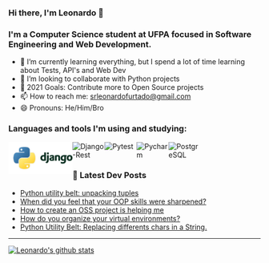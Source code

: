 ### Hi there, I'm Leonardo 👋

### I'm a Computer Science student at UFPA focused in Software Engineering and Web Development.

- 🌱 I’m currently learning everything, but I spend a lot of time learning about Tests, API's and Web Dev
- 👯 I’m looking to collaborate with Python projects
- 🥅 2021 Goals: Contribute more to Open Source projects
- 📫 How to reach me: srleonardofurtado@gmail.com
- 😄 Pronouns: He/Him/Bro

### Languages and tools I'm using and studying:

  <img align="left" alt="Python" width="64px" src="https://raw.githubusercontent.com/github/explore/80688e429a7d4ef2fca1e82350fe8e3517d3494d/topics/python/python.png"/>
  <img align="left" alt="Django" width="64px" src="https://raw.githubusercontent.com/github/explore/80688e429a7d4ef2fca1e82350fe8e3517d3494d/topics/django/django.png"/>
  <img align="left" alt="Django-Rest" width="64px" src="https://miro.medium.com/max/600/1*N5Iep1wJY1iXgMzpHxzE8w.png"/>
  <img align="left" alt="Pytest" width="64px" src="https://content.nexza.com/stack-items/pytest.c0a818de.png"/>
  <img align="left" alt="Pycharm" width="64px" src="https://upload.wikimedia.org/wikipedia/commons/thumb/a/a1/PyCharm_Logo.svg/1024px-PyCharm_Logo.svg.png"/>
  <img align="left" alt="PostgreSQL" width="64px" src="https://upload.wikimedia.org/wikipedia/commons/2/29/Postgresql_elephant.svg"/>

<br/>
<br/>

### 📕 Latest Dev Posts

<!-- BLOG-POST-LIST:START -->
- [Python utility belt: unpacking tuples](https://dev.to/furtleo/python-utility-belt-unpacking-tuples-fal)
- [When did you feel that your OOP skills were sharpened?](https://dev.to/furtleo/when-did-you-feel-that-your-opp-skills-were-shapened-255h)
- [How to create an OSS project is helping me ](https://dev.to/furtleo/how-to-create-an-oss-project-is-helping-me-2350)
- [How do you organize your virtual environments?](https://dev.to/furtleo/how-do-you-organize-your-virtual-environments-1gk)
- [Python Utility Belt: Replacing differents chars in a String.](https://dev.to/furtleo/python-utility-belt-replacing-differents-chars-in-a-string-21ko)
<!-- BLOG-POST-LIST:END -->

---

[![Leonardo's github stats](https://github-readme-stats.vercel.app/api?username=LeonardoFurtado&theme=radical&count_private=true&show_icons=true)](https://github.com/anuraghazra/github-readme-stats)
